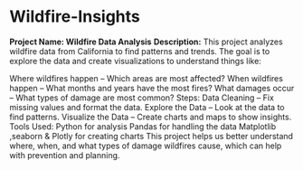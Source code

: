 # Wildfire-Insights
**Project Name: Wildfire Data Analysis**
**Description:**
This project analyzes wildfire data from California to find patterns and trends. The goal is to explore the data and create visualizations to understand things like:

Where wildfires happen – Which areas are most affected?
When wildfires happen – What months and years have the most fires?
What damages occur – What types of damage are most common?
Steps:
Data Cleaning – Fix missing values and format the data.
Explore the Data – Look at the data to find patterns.
Visualize the Data – Create charts and maps to show insights.
Tools Used:
Python for analysis
Pandas for handling the data
Matplotlib ,seaborn & Plotly for creating charts
This project helps us better understand where, when, and what types of damage wildfires cause, which can help with prevention and planning.


